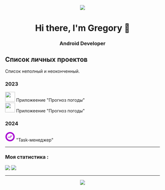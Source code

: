 <div id="header" align="center">
  <img src="https://media.giphy.com/media/M9gbBd9nbDrOTu1Mqx/giphy.gif" width="100"/>
</div>

<div id="header" align="center">
<h1>Hi there, I'm Gregory 👋</h1>
<h3>Android Developer</h3>
</div>

## Список личных проектов
Список неполный и неоконченный.<br>

### 2023
<img src="https://github.com/user-attachments/assets/52e5c32d-a4d6-4863-8cd6-4fe9e10ed023" width="32" height="32"> Приложеение "Прогноз погоды"<br>
<img src="https://github.com/user-attachments/assets/bb0db3e9-0956-4b0a-9d83-09d368fd32b7" width="32" height="32"> Приложеение "Прогноз погоды"<br>
### 2024
<img src="https://github.com/iamkatrechko/ProjectManager/blob/master/app/src/main/res/drawable/ic_icon.png" width="32" height="32"> "Task-менеджер"<br>

---

### Моя статистика :

<img  src="https://github-readme-stats.vercel.app/api?username=gregorysid">
<img  src="https://github-readme-stats.vercel.app/api/top-langs/?username=gregorysid">

---

<div align="center">
  <img src="https://quotes-github-readme.vercel.app/api?type=horizontal">
</div>
